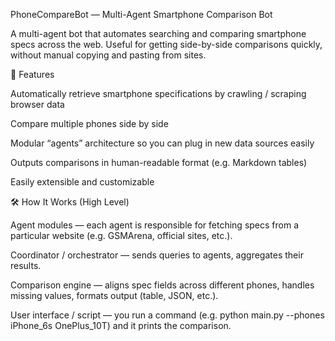 PhoneCompareBot — Multi-Agent Smartphone Comparison Bot

A multi-agent bot that automates searching and comparing smartphone specs across the web. Useful for getting side-by-side comparisons quickly, without manual copying and pasting from sites.

🚀 Features

Automatically retrieve smartphone specifications by crawling / scraping browser data

Compare multiple phones side by side

Modular “agents” architecture so you can plug in new data sources easily

Outputs comparisons in human-readable format (e.g. Markdown tables)

Easily extensible and customizable

🛠️ How It Works (High Level)

Agent modules — each agent is responsible for fetching specs from a particular website (e.g. GSMArena, official sites, etc.).

Coordinator / orchestrator — sends queries to agents, aggregates their results.

Comparison engine — aligns spec fields across different phones, handles missing values, formats output (table, JSON, etc.).

User interface / script — you run a command (e.g. python main.py --phones iPhone_6s OnePlus_10T) and it prints the comparison.
